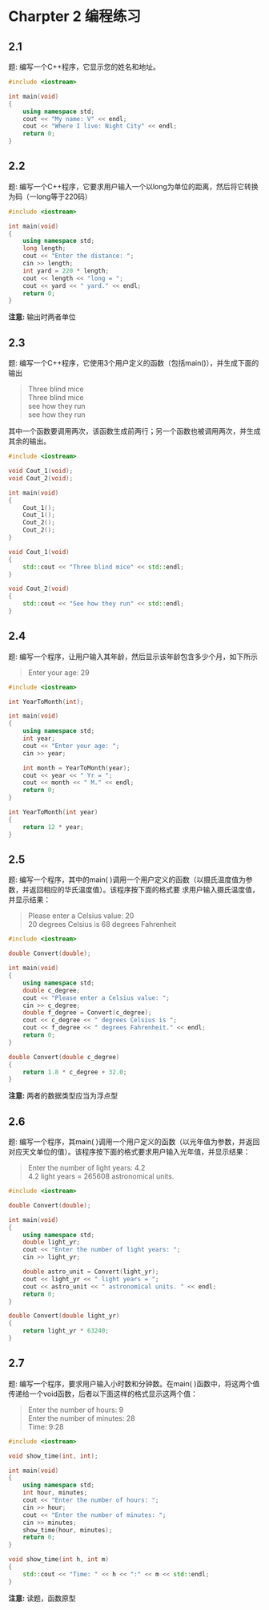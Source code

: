 # Charpter 2 编程练习

## 2.1

题: 编写一个C++程序，它显示您的姓名和地址。

```c++
#include <iostream>

int main(void)
{
    using namespace std;
    cout << "My name: V" << endl;
    cout << "Where I live: Night City" << endl;
    return 0;
}
```

## 2.2

题: 编写一个C++程序，它要求用户输入一个以long为单位的距离，然后将它转换为码（一long等于220码）

```c++
#include <iostream>

int main(void)
{
    using namespace std;
    long length;
    cout << "Enter the distance: ";
    cin >> length;
    int yard = 220 * length;
    cout << length << "long = ";
    cout << yard << " yard." << endl;
    return 0;
}
```

**注意:** 输出时两者单位

## 2.3

题: 编写一个C++程序，它使用3个用户定义的函数（包括main()），并生成下面的输出

> Three blind mice </br> Three blind mice </br> see how they run </br> see how they run </br>

其中一个函数要调用两次，该函数生成前两行；另一个函数也被调用两次，并生成其余的输出。

```c++
#include <iostream>

void Cout_1(void);
void Cout_2(void);

int main(void)
{
    Cout_1();
    Cout_1();
    Cout_2();
    Cout_2();
}

void Cout_1(void)
{
    std::cout << "Three blind mice" << std::endl;
}

void Cout_2(void)
{
    std::cout << "See how they run" << std::endl;
}
```

## 2.4

题: 编写一个程序，让用户输入其年龄，然后显示该年龄包含多少个月，如下所示

> Enter your age: 29

```c++
#include <iostream>

int YearToMonth(int);

int main(void)
{
    using namespace std;
    int year;
    cout << "Enter your age: ";
    cin >> year;

    int month = YearToMonth(year);
    cout << year << " Yr = ";
    cout << month << " M." << endl;
    return 0;
}

int YearToMonth(int year)
{
    return 12 * year;
}
```

## 2.5

题: 编写一个程序，其中的main( )调用一个用户定义的函数（以摄氏温度值为参数，并返回相应的华氏温度值）。该程序按下面的格式要 求用户输入摄氏温度值，并显示结果：

> Please enter a Celsius value: 20 </br> 20 degrees Celsius is 68 degrees Fahrenheit

```c++
#include <iostream>

double Convert(double);

int main(void)
{
    using namespace std;
    double c_degree;
    cout << "Please enter a Celsius value: ";
    cin >> c_degree;
    double f_degree = Convert(c_degree);
    cout << c_degree << " degrees Celsius is ";
    cout << f_degree << " degrees Fahrenheit." << endl;
    return 0;
}

double Convert(double c_degree)
{
    return 1.8 * c_degree + 32.0;
}
```

**注意:** 两者的数据类型应当为浮点型

## 2.6

题: 编写一个程序，其main( )调用一个用户定义的函数（以光年值为参数，并返回对应天文单位的值）。该程序按下面的格式要求用户输入光年值，并显示结果：

> Enter the number of light years: 4.2 </br> 4.2 light years = 265608 astronomical units.

```c++
#include <iostream>

double Convert(double);

int main(void)
{
    using namespace std;
    double light_yr;
    cout << "Enter the number of light years: ";
    cin >> light_yr;

    double astro_unit = Convert(light_yr);
    cout << light_yr << " light years = ";
    cout << astro_unit << " astronomical units. " << endl;
    return 0;
}

double Convert(double light_yr)
{
    return light_yr * 63240;
}
```

## 2.7

题: 编写一个程序，要求用户输入小时数和分钟数。在main( )函数中，将这两个值传递给一个void函数，后者以下面这样的格式显示这两个值：

> Enter the number of hours: 9 </br> Enter the number of minutes: 28 </br> Time: 9:28

```c++
#include <iostream>

void show_time(int, int);

int main(void)
{
    using namespace std;
    int hour, minutes;
    cout << "Enter the number of hours: ";
    cin >> hour;
    cout << "Enter the number of minutes: ";
    cin >> minutes;
    show_time(hour, minutes);
    return 0;
}

void show_time(int h, int m)
{
    std::cout << "Time: " << h << ":" << m << std::endl;
}
```

**注意:** 读题，函数原型
